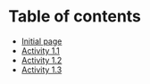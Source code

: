 # Table of contents

* [Initial page](README.md)
* [Activity 1.1](activity-1.1.md)
* [Activity 1.2](activity-1.2.md)
* [Activity 1.3](activity-1.3.md)

